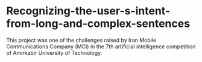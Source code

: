 # Recognizing-the-user-s-intent-from-long-and-complex-sentences
This project was one of the challenges raised by Iran Mobile Communications Company (MCI) in the 7th artificial intelligence competition of Amirkabir University of Technology.

